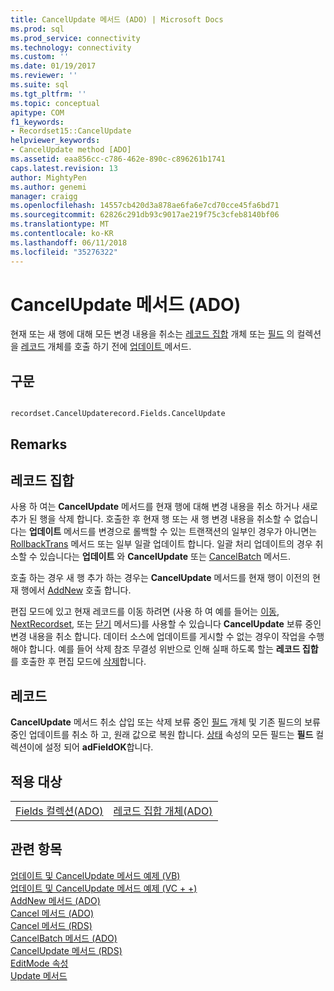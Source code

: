 ```yaml
---
title: CancelUpdate 메서드 (ADO) | Microsoft Docs
ms.prod: sql
ms.prod_service: connectivity
ms.technology: connectivity
ms.custom: ''
ms.date: 01/19/2017
ms.reviewer: ''
ms.suite: sql
ms.tgt_pltfrm: ''
ms.topic: conceptual
apitype: COM
f1_keywords:
- Recordset15::CancelUpdate
helpviewer_keywords:
- CancelUpdate method [ADO]
ms.assetid: eaa856cc-c786-462e-890c-c896261b1741
caps.latest.revision: 13
author: MightyPen
ms.author: genemi
manager: craigg
ms.openlocfilehash: 14557cb420d3a878ae6fa6e7cd70cce45fa6bd71
ms.sourcegitcommit: 62826c291db93c9017ae219f75c3cfeb8140bf06
ms.translationtype: MT
ms.contentlocale: ko-KR
ms.lasthandoff: 06/11/2018
ms.locfileid: "35276322"
---
```

# <a name="cancelupdate-method-ado"></a>CancelUpdate 메서드 (ADO)
현재 또는 새 행에 대해 모든 변경 내용을 취소는 [레코드 집합](../../../ado/reference/ado-api/recordset-object-ado.md) 개체 또는 [필드](../../../ado/reference/ado-api/fields-collection-ado.md) 의 컬렉션을 [레코드](../../../ado/reference/ado-api/record-object-ado.md) 개체를 호출 하기 전에 [업데이트 ](../../../ado/reference/ado-api/update-method.md) 메서드.  
  
## <a name="syntax"></a>구문  
  
```  
  
recordset.CancelUpdaterecord.Fields.CancelUpdate  
```  
  
## <a name="remarks"></a>Remarks  
  
## <a name="recordset"></a>레코드 집합  
 사용 하 여는 **CancelUpdate** 메서드를 현재 행에 대해 변경 내용을 취소 하거나 새로 추가 된 행을 삭제 합니다. 호출한 후 현재 행 또는 새 행 변경 내용을 취소할 수 없습니다는 **업데이트** 메서드를 변경으로 롤백할 수 있는 트랜잭션의 일부인 경우가 아니면는 [RollbackTrans](../../../ado/reference/ado-api/begintrans-committrans-and-rollbacktrans-methods-ado.md) 메서드 또는 일부 일괄 업데이트 합니다. 일괄 처리 업데이트의 경우 취소할 수 있습니다는 **업데이트** 와 **CancelUpdate** 또는 [CancelBatch](../../../ado/reference/ado-api/cancelbatch-method-ado.md) 메서드.  
  
 호출 하는 경우 새 행 추가 하는 경우는 **CancelUpdate** 메서드를 현재 행이 이전의 현재 행에서 [AddNew](../../../ado/reference/ado-api/addnew-method-ado.md) 호출 합니다.  
  
 편집 모드에 있고 현재 레코드를 이동 하려면 (사용 하 여 예를 들어는 [이동](../../../ado/reference/ado-api/move-method-ado.md), [NextRecordset](../../../ado/reference/ado-api/nextrecordset-method-ado.md), 또는 [닫기](../../../ado/reference/ado-api/close-method-ado.md) 메서드)를 사용할 수 있습니다  **CancelUpdate** 보류 중인 변경 내용을 취소 합니다. 데이터 소스에 업데이트를 게시할 수 없는 경우이 작업을 수행 해야 합니다. 예를 들어 삭제 참조 무결성 위반으로 인해 실패 하도록 할는 **레코드 집합** 를 호출한 후 편집 모드에 [삭제](../../../ado/reference/ado-api/delete-method-ado-recordset.md)합니다.  
  
## <a name="record"></a>레코드  
 **CancelUpdate** 메서드 취소 삽입 또는 삭제 보류 중인 [필드](../../../ado/reference/ado-api/field-object.md) 개체 및 기존 필드의 보류 중인 업데이트를 취소 하 고, 원래 값으로 복원 합니다. [상태](../../../ado/reference/ado-api/status-property-ado-recordset.md) 속성의 모든 필드는 **필드** 컬렉션이에 설정 되어 **adFieldOK**합니다.  
  
## <a name="applies-to"></a>적용 대상  
  
|||  
|-|-|  
|[Fields 컬렉션(ADO)](../../../ado/reference/ado-api/fields-collection-ado.md)|[레코드 집합 개체(ADO)](../../../ado/reference/ado-api/recordset-object-ado.md)|  
  
## <a name="see-also"></a>관련 항목  
 [업데이트 및 CancelUpdate 메서드 예제 (VB)](../../../ado/reference/ado-api/update-and-cancelupdate-methods-example-vb.md)   
 [업데이트 및 CancelUpdate 메서드 예제 (VC + +)](../../../ado/reference/ado-api/update-and-cancelupdate-methods-example-vc.md)   
 [AddNew 메서드 (ADO)](../../../ado/reference/ado-api/addnew-method-ado.md)   
 [Cancel 메서드 (ADO)](../../../ado/reference/ado-api/cancel-method-ado.md)   
 [Cancel 메서드 (RDS)](../../../ado/reference/rds-api/cancel-method-rds.md)   
 [CancelBatch 메서드 (ADO)](../../../ado/reference/ado-api/cancelbatch-method-ado.md)   
 [CancelUpdate 메서드 (RDS)](../../../ado/reference/rds-api/cancelupdate-method-rds.md)   
 [EditMode 속성](../../../ado/reference/ado-api/editmode-property.md)   
 [Update 메서드](../../../ado/reference/ado-api/update-method.md)
